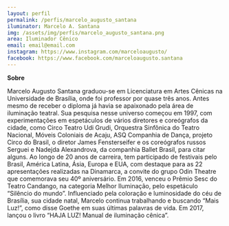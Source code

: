 ```yaml
---
layout: perfil
permalink: /perfis/marcelo_augusto_santana
iluminator: Marcelo A. Santana
img: /assets/img/perfis/marcelo_augusto_santana.png
area: Iluminador Cênico
email: email@email.com
instagram: https://www.instagram.com/marceloaugusto/
facebook: https://www.facebook.com/marceloaugusto.santana
---
```


**Sobre**

Marcelo Augusto Santana graduou-se em Licenciatura em Artes Cênicas na Universidade de Brasília, onde foi professor por quase três anos. Antes mesmo de receber o diploma já havia se apaixonado pela área de iluminação teatral. Sua pesquisa nesse universo começou em 1997, com experimentações em espetáculos de vários diretores e coreógrafos da cidade, como Circo Teatro Udi Grudi, Orquestra Sinfônica do Teatro Nacional, Móveis Coloniais de Acaju, ASQ Companhia de Dança, projeto Circo do Brasil, o diretor James Fensterseifer e os coreógrafos russos Serguei e Nadejda Alexandrova, da companhia Ballet Brasil, para citar alguns. Ao longo de 20 anos de carreira, tem participado de festivais pelo Brasil, América Latina, Ásia, Europa e EUA, com destaque para as 22 apresentações realizadas na Dinamarca, a convite do grupo Odin Theatre que comemorava seu 40º aniversário. Em 2016, venceu o Prêmio Sesc do Teatro Candango, na categoria Melhor Iluminação, pelo espetáculo “Silêncio do mundo”. Influenciado pela coloração e luminosidade do céu de Brasília, sua cidade natal, Marcelo continua trabalhando e buscando “Mais Luz!”, como disse Goethe em suas últimas palavras de vida. Em 2017, lançou o livro “HAJA LUZ! Manual de iluminação cênica”.

